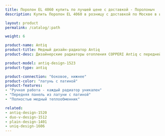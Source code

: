 ```yaml
---
title: Поролон EL 4060 купить по лучшей цене с доставкой - Поролоныч
description: Купить Поролон EL 4060 в розницу с доставкой по Москве в интернет-магазине Поролоныча.

layout: product
permalink: /catalog/:path

weight: 6

product-name: Antiq
product-title: Медный дизайн-радиатор Antiq
product-desc: Дизайнерские радиаторы отопления COPPERI Antiq с передней панелью, выполненной из меди или латуни прекрасно подойдут как для классического, так и для современного интерьера. Нанесение патины производится мастерами вручную, что делает каждый радиатор поистине уникальным произведением искусства.

product-model: antiq-design-1523
product-type: antiq

product-connection: "боковое, нижнее"
product-color: "латунь с патиной"
product-features:
- "Ручная работа - каждый радиатор уникален"
- "Передняя панель из латуни с патиной"
- "Полностью медный теплообменник"

related:
- antiq-design-1520
- duo-v-design-1512
- plain-design-1401
- uniq-design-1606
---
```

